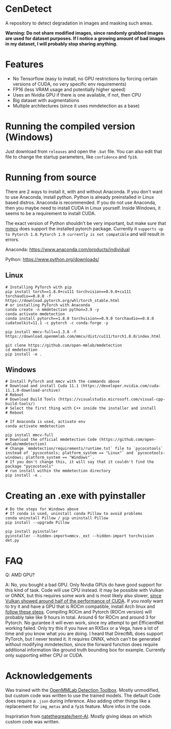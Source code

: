 # CenDetect

A repository to detect degradation in images and masking such areas.

**Warning: Do not share modified images, since randomly grabbed images are used for dataset purposes. If I notice a growing amount of bad images in my dataset, I will probably stop sharing anything.**

# Features
- No Tensorflow (easy to install, no GPU restrictions by forcing certain versions of CUDA, no very specific env requirements)
- FP16 (less VRAM usage and potentially higher speed)
- Uses an Nvidia GPU if there is one available, if not, then CPU
- Big dataset with augmentations
- Multiple architectures (since it uses mmdetection as a base)

# Running the compiled version (Windows)
Just download from ``releases`` and open the ``.bat`` file. You can also edit that file to change the startup parameters, like ``confidence`` and ``fp16``.

# Running from source
There are 2 ways to install it, with and without Anaconda. If you don't want to use Anaconda, install python. Python is already preinstalled in Linux based distros. Anaconda is recommended. If you do not use Anaconda, then you maybe need to install CUDA in Linux yourself. Inside Windows, it seems to be a requirement to install CUDA.

The exact version of Python shouldn't be very important, but make sure that [mmcv](https://github.com/open-mmlab/mmcv) does support the installed pytorch package. Currently it ``supports up to Pytorch 1.8``. ``Pytorch 1.9 currently is not compatible`` and will result in errors.

Anaconda: https://www.anaconda.com/products/individual

Python: https://www.python.org/downloads/

## Linux
```
# Installing PyTorch with pip
pip install torch==1.8.0+cu111 torchvision==0.9.0+cu111 torchaudio==0.8.0 -f https://download.pytorch.org/whl/torch_stable.html
# or installing PyTorch with Anaconda
conda create -n mmdetection python=3.9 -y
conda activate mmdetection
conda install pytorch==1.8.0 torchvision==0.9.0 torchaudio==0.8.0 cudatoolkit=11.1 -c pytorch -c conda-forge -y

pip install mmcv-full==1.3.8 -f https://download.openmmlab.com/mmcv/dist/cu111/torch1.8.0/index.html

git clone https://github.com/open-mmlab/mmdetection
cd mmdetection
pip install -e .
```

## Windows
```
# Install PyTorch and mmcv with the commands above
# Download and install Cuda 11.1 (https://developer.nvidia.com/cuda-11.1.0-download-archive)
# Reboot
# Download Build Tools (https://visualstudio.microsoft.com/visual-cpp-build-tools/)
# Select the first thing with C++ inside the installer and install
# Reboot

# If Anaconda is used, activate env
conda activate mmdetection

pip install mmcv-full
# Download the official mmdetection Code (https://github.com/open-mmlab/mmdetection)
# Change `mmdetection/requirements/runtime.txt` file to `pycocotools` instead of `pycocotools; platform_system == "Linux"` and `pycocotools-windows; platform_system == "Windows"`.
# If you don't change this, it will say that it couldn't find the package "pycocotools"
# run install within the mmdetection directory
pip install -e .
```

# Creating an .exe with pyinstaller
```
# Do the steps for Windows above
# If conda is used, uninstall conda Pillow to avoid problems
conda uninstall Pillow / pip uninstall Pillow
pip install --upgrade Pillow

pip install pyinstaller
pyinstaller --hidden-import=mmcv._ext --hidden-import torchvision det.py
```

# FAQ
Q: AMD GPU?

A: No, you bought a bad GPU. Only Nvidia GPUs do have good support for this kind of task. Code will use CPU instead. It may be possible with Vulkan or ONNX, but this requires some work and is most likely also slower, [since Vulkan showed around half of the performance of CUDA](https://github.com/n00mkrad/flowframes/blob/main/Benchmarks.md). If you *really* want to try it and have a GPU that is ROCm compatible, install Arch linux and [follow these steps](https://github.com/pytorch/pytorch/issues/53738#issuecomment-813058293). Compiling ROCm and Pytorch (ROCm version) will probably take like 9 hours in total. Around 6 for ROCm and around 3 for Pytorch. No gurantee it will even work, since my attempt to get EfficientNet working failed. Only try this if you have an RX5xx or a Vega, have a lot of time and you know what you are doing. I heard that DirectML does support PyTorch, but I never tested it. It requires ONNX, which can't be generated without modifying mmdetection, since the forward function does require additional information like ground truth bounding box for example. Currently only supporting either CPU or CUDA.

# Acknowledgements
Was trained with the [OpenMMLab Detection Toolbox](https://github.com/open-mmlab/mmdetection). Mostly unmodified, but custom code was written to use the trained models. The default Code does require a ``.json`` during inference. Also adding other things like a replacement for `img_metas` and a `fp16` feature. More infos in the code.  

Inspriration from [natethegreate/hent-AI](https://github.com/natethegreate/hent-AI). Mostly giving ideas on which custom code was written.
